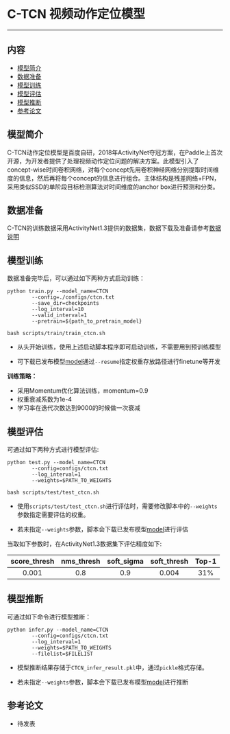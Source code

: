 # C-TCN 视频动作定位模型

---
## 内容

- [模型简介](#模型简介)
- [数据准备](#数据准备)
- [模型训练](#模型训练)
- [模型评估](#模型评估)
- [模型推断](#模型推断)
- [参考论文](#参考论文)


## 模型简介

C-TCN动作定位模型是百度自研，2018年ActivityNet夺冠方案，在Paddle上首次开源，为开发者提供了处理视频动作定位问题的解决方案。此模型引入了concept-wise时间卷积网络，对每个concept先用卷积神经网络分别提取时间维度的信息，然后再将每个concept的信息进行组合。主体结构是残差网络+FPN，采用类似SSD的单阶段目标检测算法对时间维度的anchor box进行预测和分类。


## 数据准备

C-TCN的训练数据采用ActivityNet1.3提供的数据集，数据下载及准备请参考[数据说明](../../dataset/ctcn/README.md)

## 模型训练

数据准备完毕后，可以通过如下两种方式启动训练：

    python train.py --model_name=CTCN
            --config=./configs/ctcn.txt
            --save_dir=checkpoints
            --log_interval=10
            --valid_interval=1
            --pretrain=${path_to_pretrain_model}

    bash scripts/train/train_ctcn.sh

- 从头开始训练，使用上述启动脚本程序即可启动训练，不需要用到预训练模型

- 可下载已发布模型[model](https://paddlemodels.bj.bcebos.com/video_detection/ctcn.tar.gz)通过`--resume`指定权重存放路径进行finetune等开发


**训练策略：**

*  采用Momentum优化算法训练，momentum=0.9
*  权重衰减系数为1e-4
*  学习率在迭代次数达到9000的时候做一次衰减

## 模型评估

可通过如下两种方式进行模型评估:

    python test.py --model_name=CTCN
            --config=configs/ctcn.txt
            --log_interval=1
            --weights=$PATH_TO_WEIGHTS

    bash scripts/test/test_ctcn.sh

- 使用`scripts/test/test_ctcn.sh`进行评估时，需要修改脚本中的`--weights`参数指定需要评估的权重。

- 若未指定`--weights`参数，脚本会下载已发布模型[model](https://paddlemodels.bj.bcebos.com/video_detection/ctcn.tar.gz)进行评估

当取如下参数时，在ActivityNet1.3数据集下评估精度如下:

| score\_thresh | nms\_thresh | soft\_sigma | soft\_thresh | Top-1 |
| :-----------: | :---------: | :---------: | :----------: | :----: |
| 0.001 | 0.8 | 0.9 | 0.004 | 31% |


## 模型推断

可通过如下命令进行模型推断：

    python infer.py --model_name=CTCN
            --config=configs/ctcn.txt
            --log_interval=1
            --weights=$PATH_TO_WEIGHTS
            --filelist=$FILELIST

- 模型推断结果存储于`CTCN_infer_result.pkl`中，通过`pickle`格式存储。

- 若未指定`--weights`参数，脚本会下载已发布模型[model](https://paddlemodels.bj.bcebos.com/video_detection/ctcn.tar.gz)进行推断

## 参考论文

- 待发表

